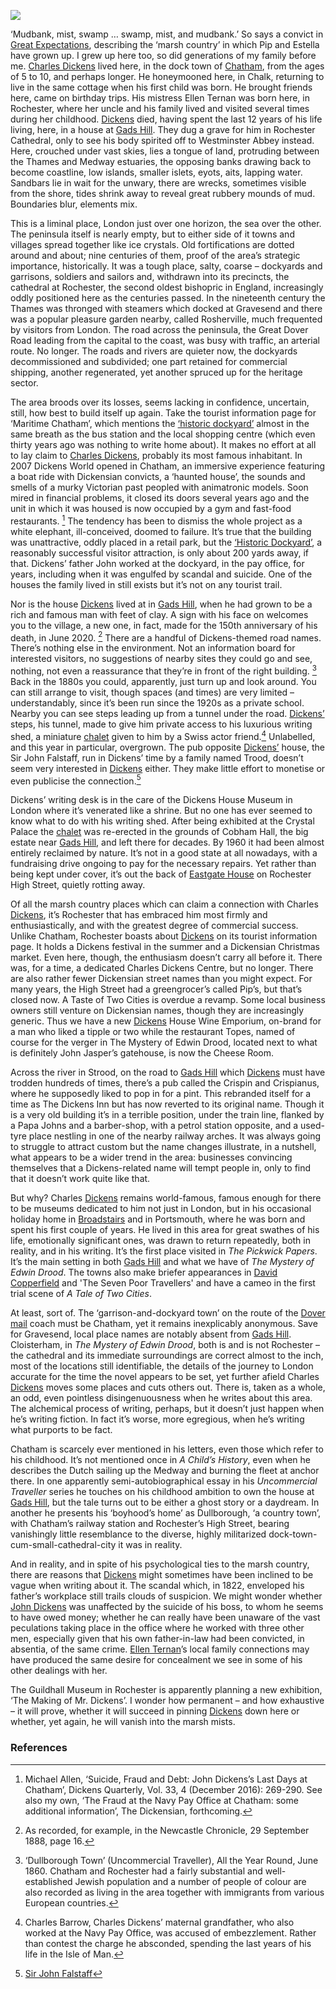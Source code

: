<a href="https://dev.visual-essays.app"><img src="https://dev-visual-essays.netlify.app/images/ve-button.png"></a>
<param ve-config title="Dickens in the Medway" author="Helena Kelly" layout="vtl" banner="/images/banners/19c.jpg">
     
<param ve-entity eid="Q2635720" alias="Rochester Cathedral">
<param ve-entity eid="Q1808441" alias="Strood">
<param ve-entity eid="Q5068781" alias="Chalk">
<param ve-entity eid="Q507517" alias="Rochester">
<param ve-entity eid="Q1223395" alias="Ellen Ternan">
<param ve-entity eid="Q729006" alias="Chatham">
<param ve-entity eid="Q676689" alias="Gravesend">

‘Mudbank, mist, swamp … swamp, mist, and mudbank.’  So says a convict in [Great Expectations](/dickens/great-expectations-curated-walk), describing the ‘marsh country’ in which Pip and Estella have grown up. I grew up here too, so did generations of my family before me. [Charles Dickens](/dickens/dickens-biography)  lived here, in the dock town of [Chatham](/19c/19c-chatham-dockyard), from the ages of 5 to 10, and perhaps longer. He honeymooned here, in Chalk, returning to live in the same cottage when his first child was born. He brought friends here, came on birthday trips. His mistress Ellen Ternan was born here, in Rochester, where her uncle and his family lived and visited several times during her childhood. [Dickens](/dickens/dickens-biography)  died, having spent the last 12 years of his life living, here, in a house at [Gads Hill](/dickens/dickens-gads-hill). They dug a grave for him in Rochester Cathedral, only to see his body spirited off to Westminster Abbey instead. Here, crouched under vast skies, lies a tongue of land, protruding between the Thames and Medway estuaries, the opposing banks drawing back to become coastline, low islands, smaller islets, eyots, aits, lapping water. Sandbars lie in wait for the unwary, there are wrecks, sometimes visible from the shore, tides shrink away to reveal great rubbery mounds of mud. Boundaries blur, elements mix. 
<param ve-image url="https://upload.wikimedia.org/wikipedia/commons/4/42/Footpath_across_Great_Clane_Lane_Marshes_to_Chalk_-_geograph.org.uk_-_2118639.jpg" label="Footpath across Great Clane Lane Marshes to Chalk" attribution="by Marathon, CC BY-SA 2.0, via Wikimedia Commons"> 
<param ve-map center="Q729006" zoom="15">

This is a liminal place, London just over one horizon, the sea over the other. The peninsula itself is nearly empty, but to either side of it towns and villages spread together like ice crystals. Old fortifications are dotted around and about; nine centuries of them, proof of the area’s strategic importance, historically. It was a tough place, salty, coarse – dockyards and garrisons, soldiers and sailors and, withdrawn into its precincts, the cathedral at Rochester, the second oldest bishopric in England, increasingly oddly positioned here as the centuries passed. In the nineteenth century the Thames was thronged with steamers which docked at Gravesend and there was a popular pleasure garden nearby, called Rosherville, much frequented by visitors from London. The road across the peninsula, the Great Dover Road leading from the capital to the coast, was busy with traffic, an arterial route. No longer. The roads and rivers are quieter now, the dockyards decommissioned and subdivided; one part retained for commercial shipping, another regenerated, yet another spruced up for the heritage sector. 
<param ve-map center="Q676689" zoom="15">

The area broods over its losses, seems lacking in confidence, uncertain, still, how best to build itself up again. Take the tourist information page for ‘Maritime Chatham’, which mentions the [‘historic dockyard’](/19c/19c-chatham-dockyard) almost in the same breath as the bus station and the local shopping centre (which even thirty years ago was nothing to write home about). It makes no effort at all to lay claim to [Charles Dickens](/dickens/dickens-biography), probably its most famous inhabitant. In 2007 Dickens World opened in Chatham, an immersive experience featuring a boat ride with Dickensian convicts, a ‘haunted house’, the sounds and smells of a murky Victorian past peopled with animatronic models. Soon mired in financial problems, it closed its doors several years ago and the unit in which it was housed is now occupied by a gym and fast-food restaurants. [^ref1] The tendency has been to dismiss the whole project as a white elephant, ill-conceived, doomed to failure. It’s true that the building was unattractive, oddly placed in a retail park, but the [‘Historic Dockyard’](/dickens/dickens-chatham), a reasonably successful visitor attraction, is only about 200 yards away, if that. Dickens’ father John worked at the dockyard, in the pay office, for years, including when it was engulfed by scandal and suicide.  One of the houses the family lived in still exists but it’s not on any tourist trail.
<param ve-image url="images/Dickens World.jpg" label="Dickens World Site"> 
<param ve-map center="Q729006" zoom="15">

Nor is the house [Dickens](/dickens/dickens-biography)  lived at in [Gads Hill](/dickens/dickens-gads-hill), when he had grown to be a rich and famous man with feet of clay. A sign with his face on welcomes you to the village, a new one, in fact, made for the 150th anniversary of his death, in June 2020. [^ref2] There are a handful of Dickens-themed road names. There’s nothing else in the environment. Not an information board for interested visitors, no suggestions of nearby sites they could go and see, nothing, not even a reassurance that they’re in front of the right building. [^ref3] Back in the 1880s you could, apparently, just turn up and look around.  You can still arrange to visit, though spaces (and times) are very limited – understandably, since it’s been run since the 1920s as a private school. Nearby you can see steps leading up from a tunnel under the road. [Dickens’](/dickens/dickens-biography)  steps, his tunnel, made to give him private access to his luxurious writing shed, a miniature [chalet](/dickens/dickens-swiss-chalet) given to him by a Swiss actor friend.[^ref4] Unlabelled, and this year in particular, overgrown. The pub opposite [Dickens’](dickens-biography)  house, the Sir John Falstaff, run in Dickens’ time by a family named Trood, doesn’t seem very interested in [Dickens](/dickens/dickens-biography)  either. They make little effort to monetise or even publicise the connection.[^ref5]   
<param ve-image url="images/thumbnail_2Charles Dickens sign Higham.jpg" label="Charles Dicken's sign, Higham"> 

Dickens’ writing desk is in the care of the Dickens House Museum in London where it’s venerated like a shrine. But no one has ever seemed to know what to do with his writing shed. After being exhibited at the Crystal Palace the [chalet](/dickens/dickens-swiss-chalet)  was re-erected in the grounds of Cobham Hall, the big estate near [Gads Hill](/dickens/dickens-gads-hill), and left there for decades. By 1960 it had been almost entirely reclaimed by nature. It’s not in a good state at all nowadays, with a fundraising drive ongoing to pay for the necessary repairs. Yet rather than being kept under cover, it’s out the back of [Eastgate House](/dickens/edwin-drood-eastgate-house) on Rochester High Street, quietly rotting away.
<param ve-image url="https://stor.artstor.org/stor/9aff6e05-5788-4668-a69b-fbf5f2b7006b" label="Eastgate House" attribution="Benjamin Mortley"> 

Of all the marsh country places which can claim a connection with Charles [Dickens](/dickens/dickens-biography), it’s Rochester that has embraced him most firmly and enthusiastically, and with the greatest degree of commercial success. Unlike Chatham, Rochester boasts about [Dickens](/dickens/dickens-biography) on its tourist information page. It holds a Dickens festival in the summer and a Dickensian Christmas market. Even here, though, the enthusiasm doesn’t carry all before it. There was, for a time, a dedicated Charles Dickens Centre, but no longer. There are also rather fewer Dickensian street names than you might expect. For many years, the High Street had a greengrocer’s called Pip’s, but that’s closed now. A Taste of Two Cities is overdue a revamp. Some local business owners still venture on Dickensian names, though they are increasingly generic. Thus we have a new [Dickens](/dickens/dickens-biography) House Wine Emporium, on-brand for a man who liked a tipple or two while the restaurant Topes, named of course for the verger in The Mystery of Edwin Drood, located next to what is definitely John Jasper’s gatehouse, is now the Cheese Room. 
<param ve-image url="images/Cheese room.jpg" label="Cheese Room"> 
<param ve-image url="images/Wine emporium.jpg" label="House Wine emporium"> 

Across the river in Strood, on the road to [Gads Hill](/dickens/dickens-gads-hill) which [Dickens](/dickens/dickens-biography)  must have trodden hundreds of times, there’s a pub called the Crispin and Crispianus, where he supposedly liked to pop in for a pint. This rebranded itself for a time as The Dickens Inn but has now reverted to its original name. Though it is a very old building it’s in a terrible position, under the train line, flanked by a Papa Johns and a barber-shop, with a petrol station opposite, and a used-tyre place nestling in one of the nearby railway arches. It was always going to struggle to attract custom but the name changes illustrate, in a nutshell, what appears to be a wider trend in the area: businesses convincing themselves that a Dickens-related name will tempt people in, only to find that it doesn’t work quite like that. 
<param ve-image url="images/Dickens Inn.jpg" label="Dickens Inn"> 

But why? Charles [Dickens](/dickens/dickens-biography) remains world-famous, famous enough for there to be museums dedicated to him not just in London, but in his occasional holiday home in [Broadstairs](/dickens-broadstairs) and in Portsmouth, where he was born and spent his first couple of years. He lived in this area for great swathes of his life, emotionally significant ones, was drawn to return repeatedly, both in reality, and in his writing. It’s the first place visited in _The Pickwick Papers_. It’s the main setting in both [Gads Hill](/dickens/dickens-gads-hill) and what we have of _The Mystery of Edwin Drood_.  The towns also make briefer appearances in [David Copperfield](/dickens/david-copperfield-curated-walk) and 'The Seven Poor Travellers' and have a cameo in the first trial scene of _A Tale of Two Cities_.
<param ve-image url="images/Gads steps.jpg" label="Gads Hill steps"> 

At least, sort of. The ‘garrison-and-dockyard town’ on the route of the [Dover mail](/dickens/19c-dover) coach must be Chatham, yet it remains inexplicably anonymous. Save for Gravesend, local place names are notably absent from [Gads Hill](/dickens/dickens-gads-hill). Cloisterham, in _The Mystery of Edwin Drood_, both is and is not Rochester – the cathedral and its immediate surroundings are correct almost to the inch, most of the locations still identifiable, the details of the journey to London accurate for the time the novel appears to be set, yet further afield Charles [Dickens](/dickens/dickens-biography) moves some places and cuts others out. There is, taken as a whole, an odd, even pointless disingenuousness when he writes about this area. The alchemical process of writing, perhaps, but it doesn’t just happen when he’s writing fiction. In fact it’s worse, more egregious, when he’s writing what purports to be fact.
<param ve-image url="https://upload.wikimedia.org/wikipedia/commons/7/79/The_Dover_road_-_annals_of_an_ancient_turnpike_%281922%29_%2820995540465%29.jpg" label="The Dover Road: Annals of an Ancient Turnpike" attribution="Harper, Charles George, 1863-1943, No restrictions, via Wikimedia Commons">

Chatham is scarcely ever mentioned in his letters, even those which refer to his childhood. It’s not mentioned once in _A Child’s History_, even when he describes the Dutch sailing up the Medway and burning the fleet at anchor there. In one apparently semi-autobiographical essay in his _Uncommercial Traveller_ series he touches on his childhood ambition to own the house at [Gads Hill](/dickens/dickens-gads-hill), but the tale turns out to be either a ghost story or a daydream. In another he presents his ‘boyhood’s home’ as Dullborough, ‘a country town’, with Chatham’s railway station and Rochester’s High Street, bearing vanishingly little resemblance to the diverse, highly militarized dock-town-cum-small-cathedral-city it was in reality.
<param ve-image url="https://upload.wikimedia.org/wikipedia/commons/0/0f/Chatham_Reach%2C_Kent%2C_by_Daniel_Turner_KT_HDCH_02_004.jpg" label=Chatham Reach, Kent circa 1815" attribution="Daniel Turner, Public domain, via Wikimedia Commons">
     
And in reality, and in spite of his psychological ties to the marsh country, there are reasons that [Dickens](/dickens/dickens-biography) might sometimes have been inclined to be vague when writing about it. The scandal which, in 1822, enveloped his father’s workplace still trails clouds of suspicion. We might wonder whether [John Dickens](/dickens/dickens-chatham) was unaffected by the suicide of his boss, to whom he seems to have owed money; whether he can really have been unaware of the vast peculations taking place in the office where he worked with three other men, especially given that his own father-in-law had been convicted, in absentia, of the same crime.  [Ellen Ternan](/19c/19c-ternan-biography)’s local family connections may have produced the same desire for concealment we see in some of his other dealings with her.
<param ve-image url="/dickens/images/Chatham Dockyard.jpg" label="Chatham Dock Yard, engraved by R.Roffe after a drawing by G.Shepherd, published in W.H.Ireland's The County of Kent, 1832." attribution="Copyright Ancestryimages.com n4335">

The Guildhall Museum in Rochester is apparently planning a new exhibition, ‘The Making of Mr. Dickens’.  I wonder how permanent – and how exhaustive – it will prove, whether it will succeed in pinning [Dickens](/dickens/dickens-biography) down here or whether, yet again, he will vanish into the marsh mists. 
<param ve-image url="https://upload.wikimedia.org/wikipedia/commons/1/1c/Rochester_Guildhall_Museum%2C_High_Street_5231.jpg" label="Rochester Guildhall Museum" attribution="ClemRutter, CC BY-SA 4.0, via Wikimedia Commons">

### References

[^ref1]: Michael Allen, ‘Suicide, Fraud and Debt: John Dickens’s Last Days at Chatham’, Dickens Quarterly, Vol. 33, 4 (December 2016): 269-290. See also my own, ‘The Fraud at the Navy Pay Office at Chatham: some additional information’, The Dickensian, forthcoming.
[^ref2]: As recorded, for example, in the Newcastle Chronicle, 29 September 1888, page 16.
[^ref3]: ‘Dullborough Town’ (Uncommercial Traveller), All the Year Round, June 1860. Chatham and Rochester had a fairly substantial and well-established Jewish population and a number of people of colour are also recorded as living in the area together with immigrants from various European countries.
[^ref4]: Charles Barrow, Charles Dickens’ maternal grandfather, who also worked at the Navy Pay Office, was accused of embezzlement. Rather than contest the charge he absconded, spending the last years of his life in the Isle of Man. 
[^ref5]: [Sir John Falstaff](http://www.discovergravesham.co.uk/higham/sir-john-falstaff.html)
